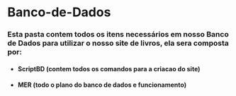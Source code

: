 # Banco-de-Dados
### Esta pasta contem todos os itens necessários em nosso Banco de Dados para utilizar o nosso site de livros, ela sera composta por:
  - #### ScriptBD (contem todos os comandos para a criacao do site)
  - #### MER (todo o plano do banco de dados e funcionamento)
